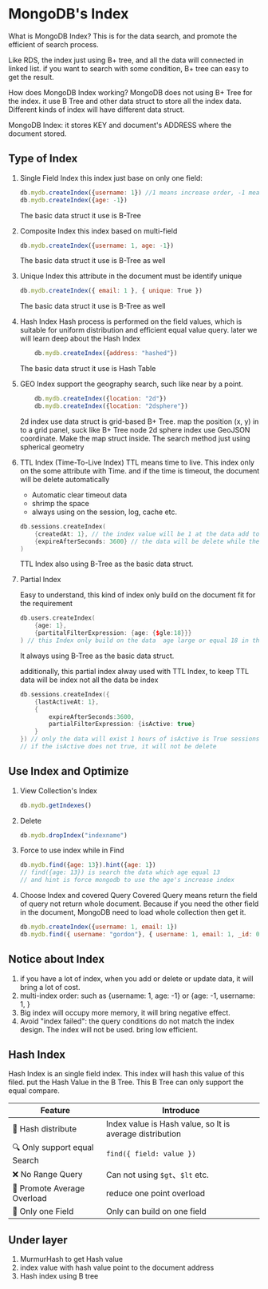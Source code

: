 # MongoDB's Index

What is MongoDB Index?
This is for the data search, and promote the efficient of search process.

Like RDS, the index just using B+ tree, and all the data will connected in linked list. if you want to search with some condition, B+ tree can easy to get the result.

How does MongoDB Index working?
MongoDB does not using B+ Tree for the index. it use B Tree and other data struct to store all the index data.
Different kinds of index will have different data struct.

MongoDB Index: it stores KEY and document's ADDRESS where the document stored.

## Type of Index

1. Single Field Index
    this index just base on only one field:

    ```javascript
    db.mydb.createIndex({username: 1}) //1 means increase order, -1 means decrease order
    db.mydb.createIndex({age: -1})
    ```

    The basic data struct it use is B-Tree

2. Composite Index
    this index based on multi-field

    ```javascript
    db.mydb.createIndex({username: 1, age: -1}) 
    ```

    The basic data struct it use is B-Tree as well

3. Unique Index
    this attribute in the document must be identify unique

    ```javascript
    db.mydb.createIndex({ email: 1 }, { unique: True })
    ```

    The basic data struct it use is B-Tree as well

4. Hash Index
    Hash process is performed on the field values, which is suitable for uniform distribution and efficient equal value query. later we will learn deep about the Hash Index

    ```js
        db.mydb.createIndex({address: "hashed"}) 
    ```

    The basic data struct it use is Hash Table

5. GEO Index
    support the geography search, such like near by a point.

    ```js
        db.mydb.createIndex({location: "2d"})
        db.mydb.createIndex({location: "2dsphere"})
    ```

    2d index use data struct is grid-based B+ Tree. map the position (x, y) in to a grid panel, suck like B+ Tree node
    2d sphere index use GeoJSON coordinate. Make the map struct inside. The search method just using spherical geometry

6. TTL Index (Time-To-Live Index)
    TTL means time to live. This index only on the some attribute with Time. and if the time is timeout, the document will be delete automatically
    * Automatic clear timeout data
    * shrimp the space
    * always using on the session, log, cache etc.

    ```CPP
    db.sessions.createIndex(
        {createdAt: 1}, // the index value will be 1 at the data add to document
        {expireAfterSeconds: 3600} // the data will be delete while the data has stay in the document over the 3600 second time.
    )
    ```

    TTL Index also using B-Tree as the basic data struct.

7. Partial Index

    Easy to understand, this kind of index only build on the document fit for the requirement

    ```CPP
    db.users.createIndex(
        {age: 1},
        {partitalFilterExpression: {age: {$gle:18}}}
    ) // this Index only build on the data  age large or equal 18 in the document of users 
    ```

    It always using B-Tree as the basic data struct.

    additionally, this partial index alway used with TTL Index, to keep TTL data will be index not all the data be index

    ```CPP
    db.sessions.createIndex({
        {lastActiveAt: 1},
        {
            expireAfterSeconds:3600,
            partialFilterExpression: {isActive: true}
        }
    }) // only the data will exist 1 hours of isActive is True sessions
    // if the isActive does not true, it will not be delete
    ```

## Use Index and Optimize

1. View Collection's Index

    ```js
    db.mydb.getIndexes()
    ```

2. Delete

    ```js
    db.mydb.dropIndex("indexname")
    ```

3. Force to use index while in Find

    ```js
    db.mydb.find({age: 13}).hint({age: 1})
    // find({age: 13}) is search the data which age equal 13
    // and hint is force mongodb to use the age's increase index
    ```

4. Choose Index and covered Query
    Covered Query means return the field of query not return whole document. Because if you need the other field in the document, MongoDB need to load whole collection then get it.

    ```js
    db.mydb.createIndex({username: 1, email: 1})
    db.mydb.find({ username: "gordon"}, { username: 1, email: 1, _id: 0}) //TODO:what does _id:0 means to?
    ```

## Notice about Index

1. if you have a lot of index, when you add or delete or update data, it will bring a lot of cost.
2. multi-index order: such as {username: 1, age: -1} or {age: -1, username: 1, }
3. Big index will occupy more memory, it will bring negative effect.
4. Avoid "index failed": the query conditions do not match the index design. The index will not be used. bring low efficient.

## Hash Index

Hash Index is an single field index. This index will hash this value of this filed. put the Hash Value in the B Tree. This B Tree can only support the  equal compare.

| Feature         | Introduce                       |
| ---------- | ------------------------ |
| 🌟 Hash distribute     | Index value is Hash value, so It is average distribution|
| 🔍 Only support equal Search  | `find({ field: value })` |
| ❌ No Range Query  | Can not using `$gt`、`$lt` etc.       |
| 🚀 Promote Average Overload | reduce one point overload                |
| 📏 Only one Field   | Only can build on one field               |

## Under layer

1. MurmurHash to get Hash value
2. index value with hash value  point to the document address
3. Hash index using B tree
